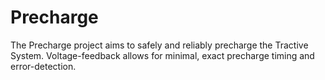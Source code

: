 # Precharge

The Precharge project aims to safely and reliably precharge the Tractive System. Voltage-feedback allows for minimal, exact precharge timing and error-detection.
